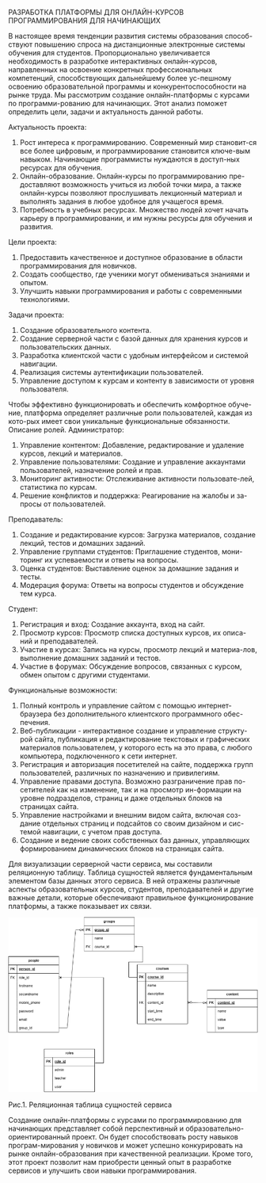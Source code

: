 РАЗРАБОТКА ПЛАТФОРМЫ ДЛЯ ОНЛАЙН-КУРСОВ ПРОГРАММИРОВАНИЯ ДЛЯ НАЧИНАЮЩИХ

В настоящее время тенденции развития системы образования способ-ствуют повышению спроса на дистанционные электронные системы обучения для студентов. Пропорционально увеличивается необходимость в разработке интерактивных онлайн-курсов, направленных на освоение конкретных профессиональных компетенций, способствующих дальнейшему более ус-пешному освоению образовательной программы и конкурентоспособности на рынке труда.
Мы рассмотрим создание онлайн-платформы с курсами по программи-рованию для начинающих. Этот анализ поможет определить цели, задачи и актуальность данной работы.

Актуальность проекта:
1. Рост интереса к программированию. Современный мир становит-ся все более цифровым, и программирование становится ключе-вым навыком. Начинающие программисты нуждаются в доступ-ных ресурсах для обучения.
2. Онлайн-образование. Онлайн-курсы по программированию пре-доставляют возможность учиться из любой точки мира, а также онлайн-курсы позволяют прослушивать лекционный материал и выполнять задания в любое удобное для учащегося время.
3. Потребность в учебных ресурсах. Множество людей хочет начать карьеру в программировании, и им нужны ресурсы для обучения и развития.

Цели проекта:
1. Предоставить качественное и доступное образование в области программирования для новичков.
2. Создать сообщество, где ученики могут обмениваться знаниями и опытом.
3. Улучшить навыки программирования и работы с современными технологиями.

Задачи проекта:
1. Создание образовательного контента.
2. Создание серверной части с базой данных для хранения курсов и пользовательских данных.
3. Разработка клиентской части с удобным интерфейсом и системой навигации.
4. Реализация системы аутентификации пользователей.
5. Управление доступом к курсам и контенту в зависимости от уровня пользователя.

Чтобы эффективно функционировать и обеспечить комфортное обуче-ние, платформа определяет различные роли пользователей, каждая из кото-рых имеет свои уникальные функциональные обязанности. 
Описание ролей.
Администратор:
1. Управление контентом: Добавление, редактирование и удаление курсов, лекций и материалов.
2. Управление пользователями: Создание и управление аккаунтами пользователей, назначение ролей и прав.
3. Мониторинг активности: Отслеживание активности пользовате-лей, статистика по курсам.
4. Решение конфликтов и поддержка: Реагирование на жалобы и за-просы от пользователей.

Преподаватель:
1.	Создание и редактирование курсов: Загрузка материалов, создание лекций, тестов и домашних заданий.
2.	Управление группами студентов: Приглашение студентов, мони-торинг их успеваемости и ответы на вопросы.
3.	Оценка студентов: Выставление оценок за домашние задания и тесты.
4.	Модерация форума: Ответы на вопросы студентов и обсуждение тем курса.

Студент:
1. Регистрация и вход: Создание аккаунта, вход на сайт.
2. Просмотр курсов: Просмотр списка доступных курсов, их описа-ний и преподавателей.
3. Участие в курсах: Запись на курсы, просмотр лекций и материа-лов, выполнение домашних заданий и тестов.
4. Участие в форумах: Обсуждение вопросов, связанных с курсом, обмен опытом с другими студентами.

Функциональные возможности:
1. Полный контроль и управление сайтом с помощью интернет-браузера без дополнительного клиентского программного обес-печения.
2. Веб-публикации - интерактивное создание и управление структу-рой сайта, публикация и редактирование текстовых и графических материалов пользователем, у которого есть на это права, с любого компьютера, подключенного к сети интернет.
3. Регистрация и авторизация посетителей на сайте, поддержка групп пользователей, различных по назначению и привилегиям.
4. Управление правами доступа. Возможно разграничение прав по-сетителей как на изменение, так и на просмотр ин-формации на уровне подразделов, страниц и даже отдельных блоков на страницах сайта.
5. Управление настройками и внешним видом сайта, включая соз-дание отдельных страниц и подсайтов со своим дизайном и сис-темой навигации, с учетом прав доступа.
6. Создание и ведение своих собственных баз данных, управляющих формированием динамических блоков на страницах сайта.

Для визуализации серверной части сервиса, мы составили реляционную таблицу. Таблица сущностей является фундаментальным элементом базы данных этого сервиса. В ней отражены различные аспекты образовательных курсов, студентов, преподавателей и другие важные детали, которые обеспечивают правильное функционирование платформы, а также показывает их связи.

 
![screenshot](https://github.com/javascriptrocker2104/online_courses/blob/main/images/online_bd.drawio.png)

Рис.1. Реляционная таблица сущностей сервиса

Создание онлайн-платформы с курсами по программированию для начинающих представляет собой перспективный и образовательно-ориентированный проект. Он будет способствовать росту навыков програм-мирования у новичков и может успешно конкурировать на рынке онлайн-образования при качественной реализации. Кроме того, этот проект позволит нам приобрести ценный опыт в разработке сервисов и улучшить свои навыки программирования.


